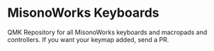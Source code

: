# MisonoWorks Keyboards
QMK Repository for all MisonoWorks keyboards and macropads and controllers.
If you want your keymap added, send a PR.
